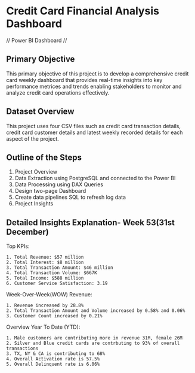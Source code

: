# Credit Card Financial Analysis Dashboard
// Power BI Dashboard //

## Primary Objective
This primary objective of this project is to develop a comprehensive credit card weekly dashboard that provides real-time insights into key performance metrices and trends enabling stakeholders to monitor and analyze credit card operations effectively.

## Dataset Overview
This project uses four CSV files such as credit card transaction details, credit card customer details and latest weekly recorded details for each aspect of the project.

## Outline of the Steps
 1. Project Overview
 2. Data Extraction using PostgreSQL and connected to the Power BI
 3. Data Processing using DAX Queries
 4. Design two-page Dashboard 
 5. Create data pipelines SQL to refresh log data
 6. Project Insights
     
## Detailed Insights Explanation- Week 53(31st December)

   Top KPIs:
   
    1. Total Revenue: $57 million
    2. Total Interest: $8 million
    3. Total Transaction Amount: $46 million
    4. Total Transaction Volume: $667K
    5. Total Income: $588 million
    6. Customer Service Satisfaction: 3.19

   Week-Over-Week(WOW) Revenue:
   
    1. Revenue increased by 28.8%
    2. Total Transaction Amount and Volume increased by 0.58% and 0.06%
    3. Customer Count increased by 0.21%

   Overview Year To Date (YTD):
   
    1. Male customers are contributing more in revenue 31M, female 26M
    2. Silver and Blue credit cards are contrbuting to 93% of overall transactions
    3. TX, NY & CA is contributing to 68%
    4. Overall Activation rate is 57.5%
    5. Overall Delinquent rate is 6.06%
   
